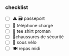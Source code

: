 ### checklist
* [ ] ⚠ 🗃 passeport
* [ ] 🔋 téléphone chargé
* [ ] 👕 tee shirt proman
* [ ] 🥾chaussures de sécurité
* [ ] 💸 sous vélo
* [ ] 🍽 repas midi
